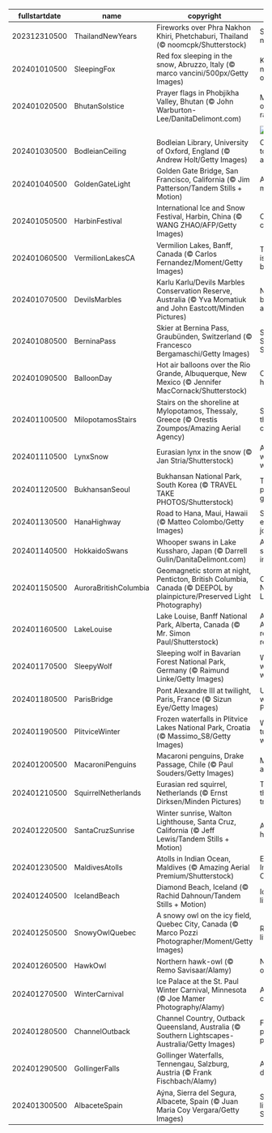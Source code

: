 |fullstartdate|name|copyright|title|image|
|--|--|--|--|--|
202312310500|ThailandNewYears|Fireworks over Phra Nakhon Khiri, Phetchaburi, Thailand (© noomcpk/Shutterstock)|See you next year!|![](/en-CA/2024/01/202312310500ThailandNewYears.jpg)|
202401010500|SleepingFox|Red fox sleeping in the snow, Abruzzo, Italy (© marco vancini/500px/Getty Images)|Kicking the new year off right|![](/en-CA/2024/01/202401010500SleepingFox.jpg)|
202401020500|BhutanSolstice|Prayer flags in Phobjikha Valley, Bhutan (© John Warburton-Lee/DanitaDelimont.com)|Make your own rainbow|![](/en-CA/2024/01/202401020500BhutanSolstice.jpg)|
||||![](/en-CA/2024/01/.jpg)|
202401030500|BodleianCeiling|Bodleian Library, University of Oxford, England (© Andrew Holt/Getty Images)|One library to rule them all|![](/en-CA/2024/01/202401030500BodleianCeiling.jpg)|
202401040500|GoldenGateLight|Golden Gate Bridge, San Francisco, California (© Jim Patterson/Tandem Stills + Motion)|A mist-ical marvel|![](/en-CA/2024/01/202401040500GoldenGateLight.jpg)|
202401050500|HarbinFestival|International Ice and Snow Festival, Harbin, China (© WANG ZHAO/AFP/Getty Images)|Chisels and chills|![](/en-CA/2024/01/202401050500HarbinFestival.jpg)|
202401060500|VermilionLakesCA|Vermilion Lakes, Banff, Canada (© Carlos Fernandez/Moment/Getty Images)|The sky isn't always blue|![](/en-CA/2024/01/202401060500VermilionLakesCA.jpg)|
202401070500|DevilsMarbles|Karlu Karlu/Devils Marbles Conservation Reserve, Australia (© Yva Momatiuk and John Eastcott/Minden Pictures)|Nature's balancing act|![](/en-CA/2024/01/202401070500DevilsMarbles.jpg)|
202401080500|BerninaPass|Skier at Bernina Pass, Graubünden, Switzerland (© Francesco Bergamaschi/Getty Images)|Swish Swiss Swish|![](/en-CA/2024/01/202401080500BerninaPass.jpg)|
202401090500|BalloonDay|Hot air balloons over the Rio Grande, Albuquerque, New Mexico (© Jennifer MacCornack/Shutterstock)|Coming in hot|![](/en-CA/2024/01/202401090500BalloonDay.jpg)|
202401100500|MilopotamosStairs|Stairs on the shoreline at Mylopotamos, Thessaly, Greece (© Orestis Zoumpos/Amazing Aerial Agency)|Step up to the challenge!|![](/en-CA/2024/01/202401100500MilopotamosStairs.jpg)|
202401110500|LynxSnow|Eurasian lynx in the snow (© Jan Stria/Shutterstock)|A whiskered wanderer|![](/en-CA/2024/01/202401110500LynxSnow.jpg)|
202401120500|BukhansanSeoul|Bukhansan National Park, South Korea (© TRAVEL TAKE PHOTOS/Shutterstock)|Take this peak for granite|![](/en-CA/2024/01/202401120500BukhansanSeoul.jpg)|
202401130500|HanaHighway|Road to Hana, Maui, Hawaii (© Matteo Colombo/Getty Images)|Slow down, enjoy the journey!|![](/en-CA/2024/01/202401130500HanaHighway.jpg)|
202401140500|HokkaidoSwans|Whooper swans in Lake Kussharo, Japan (© Darrell Gulin/DanitaDelimont.com)|A feathered symphony in white|![](/en-CA/2024/01/202401140500HokkaidoSwans.jpg)|
202401150500|AuroraBritishColumbia|Geomagnetic storm at night, Penticton, British Columbia, Canada (© DEEPOL by plainpicture/Preserved Light Photography)|Chasing the Northern Lights|![](/en-CA/2024/01/202401150500AuroraBritishColumbia.jpg)|
202401160500|LakeLouise|Lake Louise, Banff National Park, Alberta, Canada (© Mr. Simon Paul/Shutterstock)|A little Albertan rest and relaxation|![](/en-CA/2024/01/202401160500LakeLouise.jpg)|
202401170500|SleepyWolf|Sleeping wolf in Bavarian Forest National Park, Germany (© Raimund Linke/Getty Images)|Wake me when it warms up|![](/en-CA/2024/01/202401170500SleepyWolf.jpg)|
202401180500|ParisBridge|Pont Alexandre III at twilight, Paris, France (© Sizun Eye/Getty Images)|Under the watch of Pegasus|![](/en-CA/2024/01/202401180500ParisBridge.jpg)|
202401190500|PlitviceWinter|Frozen waterfalls in Plitvice Lakes National Park, Croatia (© Massimo_S8/Getty Images)|Waterfalls turned waterfreeze|![](/en-CA/2024/01/202401190500PlitviceWinter.jpg)|
202401200500|MacaroniPenguins|Macaroni penguins, Drake Passage, Chile (© Paul Souders/Getty Images)|Macaroni and freeze|![](/en-CA/2024/01/202401200500MacaroniPenguins.jpg)|
202401210500|SquirrelNetherlands|Eurasian red squirrel, Netherlands (© Ernst Dirksen/Minden Pictures)|Tales from the treetops|![](/en-CA/2024/01/202401210500SquirrelNetherlands.jpg)|
202401220500|SantaCruzSunrise|Winter sunrise, Walton Lighthouse, Santa Cruz, California (© Jeff Lewis/Tandem Stills + Motion)|A magic hour indeed|![](/en-CA/2024/01/202401220500SantaCruzSunrise.jpg)|
202401230500|MaldivesAtolls|Atolls in Indian Ocean, Maldives (© Amazing Aerial Premium/Shutterstock)|Eyes of the Indian Ocean|![](/en-CA/2024/01/202401230500MaldivesAtolls.jpg)|
202401240500|IcelandBeach|Diamond Beach, Iceland (© Rachid Dahnoun/Tandem Stills + Motion)|Iced out, literally|![](/en-CA/2024/01/202401240500IcelandBeach.jpg)|
202401250500|SnowyOwlQuebec|A snowy owl on the icy field, Quebec City, Canada (© Marco Pozzi Photographer/Moment/Getty Images)|Ready for liftoff|![](/en-CA/2024/01/202401250500SnowyOwlQuebec.jpg)|
202401260500|HawkOwl|Northern hawk-owl (© Remo Savisaar/Alamy)|Not a night owl|![](/en-CA/2024/01/202401260500HawkOwl.jpg)|
202401270500|WinterCarnival|Ice Palace at the St. Paul Winter Carnival, Minnesota (© Joe Mamer Photography/Alamy)|A pretty, cool skyline|![](/en-CA/2024/01/202401270500WinterCarnival.jpg)|
202401280500|ChannelOutback|Channel Country, Outback Queensland, Australia (© Southern Lightscapes-Australia/Getty Images)|From parched to pastoral|![](/en-CA/2024/01/202401280500ChannelOutback.jpg)|
202401290500|GollingerFalls|Gollinger Waterfalls, Tennengau, Salzburg, Austria (© Frank Fischbach/Alamy)|A gentle descent|![](/en-CA/2024/01/202401290500GollingerFalls.jpg)|
202401300500|AlbaceteSpain|Aýna, Sierra del Segura, Albacete, Spain (© Juan Maria Coy Vergara/Getty Images)|Spain's little Switzerland|![](/en-CA/2024/01/202401300500AlbaceteSpain.jpg)|
